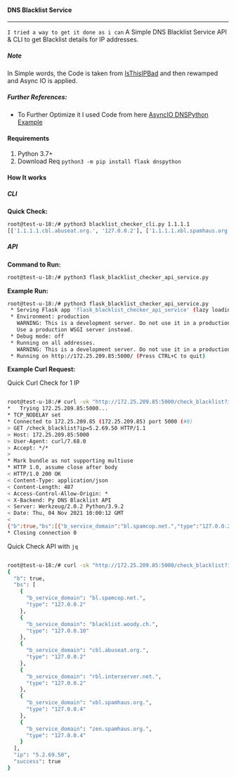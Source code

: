 #### DNS Blacklist Service
--------------------------
`I tried a way to get it done as i can`
A Simple DNS Blacklist Service API & CLI to get Blacklist details for IP addresses.

##### Note
In Simple words, the Code is taken from  [IsThisIPBad](https://github.com/jgamblin/isthisipbad) and then rewamped and Async IO is applied.

##### Further References:
 - To Further Optimize it I used Code from here [AsyncIO DNSPython Example](https://stackoverflow.com/questions/30675026/sending-dns-queries-asynchronously-with-asyncio-and-dnspython)

#### Requirements
1. Python 3.7+
2. Download Req `python3 -m pip install flask dnspython`


#### How It works



##### CLI

<strong> Quick Check: </strong>

```bash
root@test-u-18:/# python3 blacklist_checker_cli.py 1.1.1.1
[['1.1.1.1.cbl.abuseat.org.', '127.0.0.2'], ['1.1.1.1.xbl.spamhaus.org.', '127.0.0.4'], ['1.1.1.1.zen.spamhaus.org.', '127.0.0.4']]
```

##### API

<strong> Command to Run: </strong>

```bash
root@test-u-18:/# python3 flask_blacklist_checker_api_service.py
```
<strong> Example Run: </strong>

```bash
root@test-u-18:/# python3 flask_blacklist_checker_api_service.py
 * Serving Flask app 'flask_blacklist_checker_api_service' (lazy loading)
 * Environment: production
   WARNING: This is a development server. Do not use it in a production deployment.
   Use a production WSGI server instead.
 * Debug mode: off
 * Running on all addresses.
   WARNING: This is a development server. Do not use it in a production deployment.
 * Running on http://172.25.209.85:5000/ (Press CTRL+C to quit)
```

<strong> Example Curl Request: </strong>

Quick Curl Check for 1 IP

```bash

root@test-u-18:/# curl -vk "http://172.25.209.85:5000/check_blacklist?ip=5.2.69.50"
*   Trying 172.25.209.85:5000...
* TCP_NODELAY set
* Connected to 172.25.209.85 (172.25.209.85) port 5000 (#0)
> GET /check_blacklist?ip=5.2.69.50 HTTP/1.1
> Host: 172.25.209.85:5000
> User-Agent: curl/7.68.0
> Accept: */*
>
* Mark bundle as not supporting multiuse
* HTTP 1.0, assume close after body
< HTTP/1.0 200 OK
< Content-Type: application/json
< Content-Length: 487
< Access-Control-Allow-Origin: *
< X-Backend: Py DNS Blacklist API
< Server: Werkzeug/2.0.2 Python/3.9.2
< Date: Thu, 04 Nov 2021 10:00:12 GMT
<
{"b":true,"bs":[{"b_service_domain":"bl.spamcop.net.","type":"127.0.0.2"},{"b_service_domain":"blacklist.woody.ch.","type":"127.0.0.10"},{"b_service_domain":"cbl.abuseat.org.","type":"127.0.0.2"},{"b_service_domain":"rbl.interserver.net.","type":"127.0.0.2"},{"b_service_domain":"torserver.tor.dnsbl.sectoor.de.","type":"127.0.0.1"},{"b_service_domain":"xbl.spamhaus.org.","type":"127.0.0.4"},{"b_service_domain":"zen.spamhaus.org.","type":"127.0.0.4"}],"ip":"5.2.69.50","success":true}
* Closing connection 0

```

Quick Check API with `jq`

```bash

root@test-u-18:/# curl -sk "http://172.25.209.85:5000/check_blacklist?ip=5.2.69.50" | jq
{
  "b": true,
  "bs": [
    {
      "b_service_domain": "bl.spamcop.net.",
      "type": "127.0.0.2"
    },
    {
      "b_service_domain": "blacklist.woody.ch.",
      "type": "127.0.0.10"
    },
    {
      "b_service_domain": "cbl.abuseat.org.",
      "type": "127.0.0.2"
    },
    {
      "b_service_domain": "rbl.interserver.net.",
      "type": "127.0.0.2"
    },
    {
      "b_service_domain": "xbl.spamhaus.org.",
      "type": "127.0.0.4"
    },
    {
      "b_service_domain": "zen.spamhaus.org.",
      "type": "127.0.0.4"
    }
  ],
  "ip": "5.2.69.50",
  "success": true
}

```